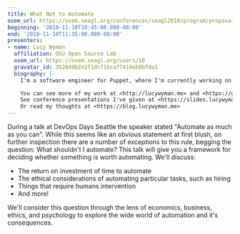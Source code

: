 ```yaml
---
title: What Not to Automate
osem_url: https://osem.seagl.org/conferences/seagl2018/program/proposals/577
beginning: '2018-11-10T10:45:00.000-08:00'
end: '2018-11-10T11:35:00.000-08:00'
presenters:
- name: Lucy Wyman
  affiliation: OSU Open Source Lab
  osem_url: https://osem.seagl.org/users/19
  gravatar_id: 352649b2e2f1dcf1bca77414eb0bfda1
  biography: |-
    I'm a software engineer for Puppet, where I'm currently working on our open source remote task runner Bolt. I graduated from Oregon State University with a BS in Computer Science in June 2016, where I worked as a Front-End Engineer for the OSU Open Source Lab. In my free time I enjoy hanging out with friends, hiking, experiencing new things, and enjoying a wide variety of podcasts, tv shows, blogs, books, and other media.

    You can see more of my work at <http://lucywyman.me> and <https://github.com/lucywyman>
    See conference presentations I've given at <https://slides.lucywyman.me>
    Or read my thoughts at <https://blog.lucywyman.me>
---
```


During a talk at DevOps Days Seattle the speaker stated
"Automate as much as you can". While this seems like an obvious statement at
first blush, on further inspection there are a number of exceptions to this
rule, begging the question: What shouldn't I automate? This talk will give
you a framework for deciding whether something is worth automating. We'll discuss:

* The return on investment of time to automate
* The ethical considerations of automating particular tasks, such as hiring
* Things that require humans intervention
* And more!

We'll consider this question through the lens of economics, business, ethics,
and psychology to explore the wide world of automation and it's consequences.
